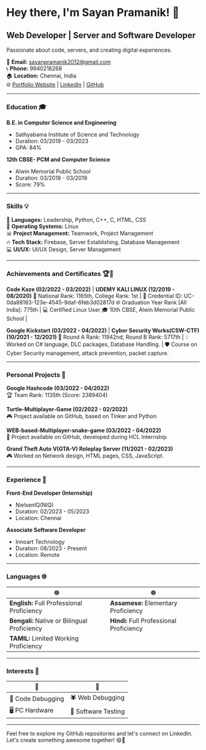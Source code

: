 # Hey there, I'm Sayan Pramanik! 👋

## Web Developer | Server and Software Developer

Passionate about code, servers, and creating digital experiences.

📧 **Email:** sayanpramanik2012@gmail.com  
📞 **Phone:** 9940218268  
🏠 **Location:** Chennai, India  
🌐 [Portfolio Website](https://sayanpramanik-resume.web.app/) | [LinkedIn](https://linkedin.com/in/sayan-pramanik-084358178) | [GitHub](https://github.com/sayanpramanik2012)

---

### Education 🎓

**B.E. in Computer Science and Engineering**  
- Sathyabama Institute of Science and Technology  
- Duration: 03/2019 - 03/2023  
- GPA: 84%

**12th CBSE- PCM and Computer Science**  
- Alwin Memorial Public School  
- Duration: 03/2018 - 03/2019  
- Score: 79%

---

### Skills 💡

🚀 **Languages:** Leadership, Python, C++, C, HTML, CSS  
🐧 **Operating Systems:** Linux  
📊 **Project Management:** Teamwork, Project Management  
🔥 **Tech Stack:** Firebase, Server Establishing, Database Management  
💻 **UI/UX:** UI/UX Design, Server Management

---

### Achievements and Certificates 🏆📜

**Code Kaze (02/2022 - 03/2022)** | **UDEMY KALI LINUX (12/2019 - 08/2020)**
🏅 National Rank: 1165th, College Rank: 1st | 🔐 Credential ID: UC-0da88183-123e-4545-9daf-6feb3d02817d
🌐 Graduation Year Rank [All India]: 775th | 💻 Certified Linux User
🎓 10th CBSE, Alwin Memorial Public School | 

**Google Kickstart (03/2022 - 04/2022)** | **Cyber Security Works(CSW-CTF) (10/2021 - 12/2021)**
🏅 Round A Rank: 11942nd, Round B Rank: 5717th | 💡 Worked on C# language, DLC packages, Database Handling.
 | 🛡️ Course on Cyber Security management, attack prevention, packet capture.

---

### Personal Projects 🚀

**Google Hashcode (03/2022 - 04/2022)**  
🏆 Team Rank: 1135th (Score: 2389404)

**Turtle-Multiplayer-Game (02/2022 - 02/2022)**  
🎮 Project available on GitHub, based on Tinker and Python

**WEB-based-Multiplayer-snake-game (03/2022 - 04/2022)**  
🐍 Project available on GitHub, developed during HCL Internship

**Grand Theft Auto V(GTA-V) Roleplay Server (11/2021 - 02/2023)**  
🎮 Worked on Network design, HTML pages, CSS, JavaScript.

---

### Experience 💼

**Front-End Developer (Internship)**  
- NielsenIQ(NIQ)  
- Duration: 02/2023 - 05/2023  
- Location: Chennai

**Associate Software Developer**  
- Innoart Technology  
- Duration: 08/2023 - Present  
- Location: Remote

---

### Languages 🌐

🌐 | 🌐
--- | ---
**English:** Full Professional Proficiency | **Assamese:** Elementary Proficiency  
**Bengali:** Native or Bilingual Proficiency | **Hindi:** Full Professional Proficiency  
 | **TAMIL:** Limited Working Proficiency

---

### Interests 🌟

🌟 | 🌟
--- | ---
👾 Code Debugging | 🕷️ Web Debugging  
🖥️ PC Hardware | 🧪 Software Testing

---

Feel free to explore my GitHub repositories and let's connect on LinkedIn. Let's create something awesome together! 😄🚀
